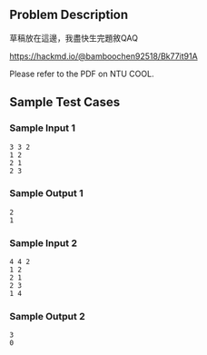 ## Problem Description

草稿放在這邊，我盡快生完題敘QAQ

https://hackmd.io/@bamboochen92518/Bk77it91A

Please refer to the PDF on NTU COOL.

## Sample Test Cases

### Sample Input 1

```
3 3 2
1 2
2 1
2 3
```

### Sample Output 1

```
2
1
```

### Sample Input 2

```
4 4 2
1 2
2 1
2 3
1 4
```

### Sample Output 2

```
3
0
```
